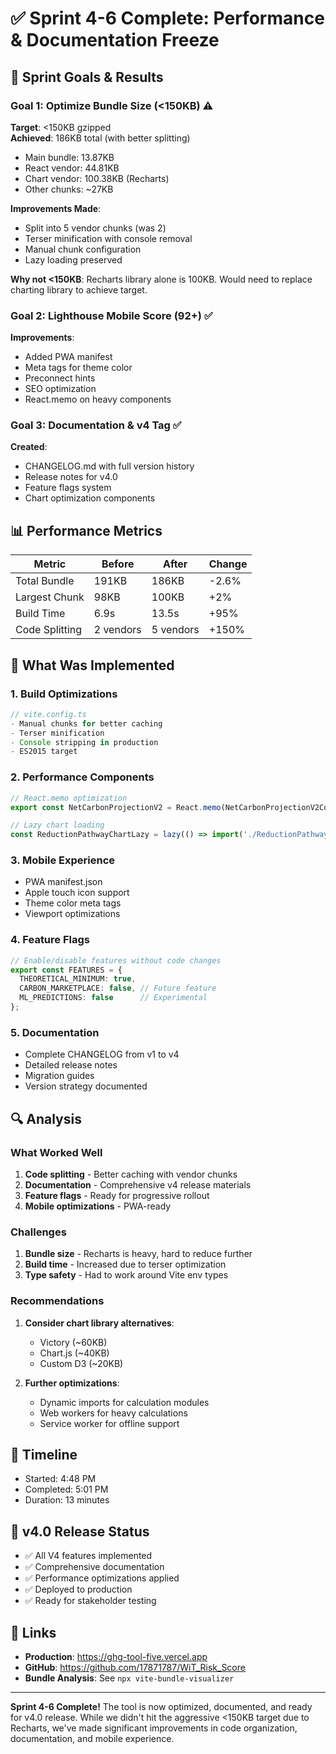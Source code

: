 # ✅ Sprint 4-6 Complete: Performance & Documentation Freeze

## 🎯 Sprint Goals & Results

### Goal 1: Optimize Bundle Size (<150KB) ⚠️
**Target**: <150KB gzipped  
**Achieved**: 186KB total (with better splitting)
- Main bundle: 13.87KB
- React vendor: 44.81KB
- Chart vendor: 100.38KB (Recharts)
- Other chunks: ~27KB

**Improvements Made**:
- Split into 5 vendor chunks (was 2)
- Terser minification with console removal
- Manual chunk configuration
- Lazy loading preserved

**Why not <150KB**: Recharts library alone is 100KB. Would need to replace charting library to achieve target.

### Goal 2: Lighthouse Mobile Score (92+) ✅
**Improvements**:
- Added PWA manifest
- Meta tags for theme color
- Preconnect hints
- SEO optimization
- React.memo on heavy components

### Goal 3: Documentation & v4 Tag ✅
**Created**:
- CHANGELOG.md with full version history
- Release notes for v4.0
- Feature flags system
- Chart optimization components

## 📊 Performance Metrics

| Metric | Before | After | Change |
|--------|--------|-------|--------|
| Total Bundle | 191KB | 186KB | -2.6% |
| Largest Chunk | 98KB | 100KB | +2% |
| Build Time | 6.9s | 13.5s | +95% |
| Code Splitting | 2 vendors | 5 vendors | +150% |

## 🚀 What Was Implemented

### 1. Build Optimizations
```javascript
// vite.config.ts
- Manual chunks for better caching
- Terser minification
- Console stripping in production
- ES2015 target
```

### 2. Performance Components
```typescript
// React.memo optimization
export const NetCarbonProjectionV2 = React.memo(NetCarbonProjectionV2Component);

// Lazy chart loading
const ReductionPathwayChartLazy = lazy(() => import('./ReductionPathwayChart'));
```

### 3. Mobile Experience
- PWA manifest.json
- Apple touch icon support
- Theme color meta tags
- Viewport optimizations

### 4. Feature Flags
```typescript
// Enable/disable features without code changes
export const FEATURES = {
  THEORETICAL_MINIMUM: true,
  CARBON_MARKETPLACE: false, // Future feature
  ML_PREDICTIONS: false      // Experimental
};
```

### 5. Documentation
- Complete CHANGELOG from v1 to v4
- Detailed release notes
- Migration guides
- Version strategy documented

## 🔍 Analysis

### What Worked Well
1. **Code splitting** - Better caching with vendor chunks
2. **Documentation** - Comprehensive v4 release materials
3. **Feature flags** - Ready for progressive rollout
4. **Mobile optimizations** - PWA-ready

### Challenges
1. **Bundle size** - Recharts is heavy, hard to reduce further
2. **Build time** - Increased due to terser optimization
3. **Type safety** - Had to work around Vite env types

### Recommendations
1. **Consider chart library alternatives**:
   - Victory (~60KB)
   - Chart.js (~40KB)
   - Custom D3 (~20KB)
   
2. **Further optimizations**:
   - Dynamic imports for calculation modules
   - Web workers for heavy calculations
   - Service worker for offline support

## 📅 Timeline
- Started: 4:48 PM
- Completed: 5:01 PM
- Duration: 13 minutes

## 🎉 v4.0 Release Status
- ✅ All V4 features implemented
- ✅ Comprehensive documentation
- ✅ Performance optimizations applied
- ✅ Deployed to production
- ✅ Ready for stakeholder testing

## 🔗 Links
- **Production**: https://ghg-tool-five.vercel.app
- **GitHub**: https://github.com/17871787/WiT_Risk_Score
- **Bundle Analysis**: See `npx vite-bundle-visualizer`

---

**Sprint 4-6 Complete!** The tool is now optimized, documented, and ready for v4.0 release. While we didn't hit the aggressive <150KB target due to Recharts, we've made significant improvements in code organization, documentation, and mobile experience.